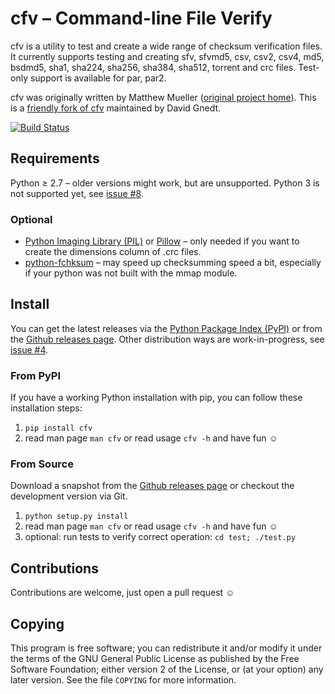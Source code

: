 # cfv – Command-line File Verify

cfv is a utility to test and create a wide range of checksum verification files.
It currently supports testing and creating sfv, sfvmd5, csv, csv2, csv4, md5, bsdmd5, sha1, sha224,
sha256, sha384, sha512, torrent and crc files.
Test-only support is available for par, par2.

cfv was originally written by Matthew Mueller ([original project home](http://cfv.sourceforge.net/)).
This is a [friendly fork of cfv](https://github.com/cfv-project/cfv) maintained by David Gnedt.

[![Build Status](https://travis-ci.org/cfv-project/cfv.svg?branch=master)](https://travis-ci.org/cfv-project/cfv)

## Requirements

Python ≥ 2.7 – older versions might work, but are unsupported.
Python 3 is not supported yet, see [issue #8](https://github.com/cfv-project/cfv/issues/8).

### Optional

* [Python Imaging Library (PIL)](https://www.pythonware.com/products/pil/) or
  [Pillow](https://python-pillow.org/) – only needed if you want to create the
  dimensions column of .crc files.
* [python-fchksum](http://code.fluffytapeworm.com/projects) – may speed up checksumming
  speed a bit, especially if your python was not built with the mmap module.

## Install

You can get the latest releases via the [Python Package Index (PyPI)](https://pypi.org/project/cfv/)
or from the [Github releases page](https://github.com/cfv-project/cfv/releases).
Other distribution ways are work-in-progress, see [issue #4](https://github.com/cfv-project/cfv/issues/4).

### From PyPI

If you have a working Python installation with pip, you can follow these installation steps:

1. `pip install cfv`
2. read man page `man cfv` or read usage `cfv -h` and have fun ☺️

### From Source

Download a snapshot from the [Github releases page](https://github.com/cfv-project/cfv/releases)
or checkout the development version via Git.

1. `python setup.py install`
2. read man page `man cfv` or read usage `cfv -h` and have fun ☺️
3. optional: run tests to verify correct operation: `cd test; ./test.py`

## Contributions

Contributions are welcome, just open a pull request ☺️

## Copying

This program is free software; you can redistribute it and/or modify it under
the terms of the GNU General Public License as published by the Free Software
Foundation; either version 2 of the License, or (at your option) any later
version.
See the file `COPYING` for more information.
